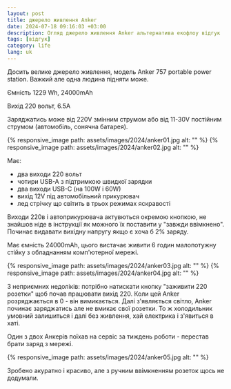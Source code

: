 ```yaml
---
layout: post
title: джерело живлення Anker
date: 2024-07-18 09:16:03 +03:00
description: Огляд джерело живлення Anker альтернатива екофлоу відгук
tags: [відгук]
category: life
lang: uk
---
```


Досить велике джерело живлення, модель Anker 757 portable power station.
Важкий але одна людина підняти може.

Ємність 1229 Wh, 24000mAh

Вихід 220 вольт, 6.5A

Заряджатись може від 220V змінним струмом або від 11-30V постійним струмом (автомобіль, сонячна батарея).

{% responsive_image path: assets/images/2024/anker01.jpg alt: "" %}
{% responsive_image path: assets/images/2024/anker02.jpg alt: "" %}

Має:
* два виходи 220 вольт 
* чотири USB-A з підтримкою швидкої зарядки
* два виходи USB-C (на 100W і 60W)
* вихід 12V під автомобільний прикурювач
* лед стрічку що світить в трьох режимах яскравості

Виходи 220в і автоприкурювача актувються окремою кнопкою, не знайшов ніде в інструкції як можного їх поставити у "завжди ввімкнено".
Починає видавати вихідну напругу якщо є хоча б 2% заряду.

Має ємність 24000mAh, цього вистачає живити 6 годин малопотужну стійку з обладнанням комп'ютерної мережі.

{% responsive_image path: assets/images/2024/anker03.jpg alt: "" %}
{% responsive_image path: assets/images/2024/anker04.jpg alt: "" %}

З неприємних недоліків: потрібно натискати кнопку "заживити 220 розетки" щоб почав працювати вихід 220. 
Коли цей Anker розряджається в 0 - він вимикається. 
Далі з'являється світло, Anker починає заряджатись але не вмикає свої розетки.
То ж холодильник умовний залишиться і далі без живлення, хай електрика і з'явиться в хаті.

Один з двох Анкерів поїхав на сервіс за тиждень роботи - перестав брати заряд з мережі.

{% responsive_image path: assets/images/2024/anker05.jpg alt: "" %}

Зробено акуратно і красиво, але з ручним ввімкненням розеток щось не додумали.